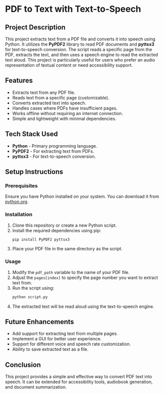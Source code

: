 # PDF to Text with Text-to-Speech

## Project Description
This project extracts text from a PDF file and converts it into speech using Python. It utilizes the **PyPDF2** library to read PDF documents and **pyttsx3** for text-to-speech conversion. The script reads a specific page from the PDF, extracts the text, and then uses a speech engine to read the extracted text aloud. This project is particularly useful for users who prefer an audio representation of textual content or need accessibility support.

## Features
- Extracts text from any PDF file.
- Reads text from a specific page (customizable).
- Converts extracted text into speech.
- Handles cases where PDFs have insufficient pages.
- Works offline without requiring an internet connection.
- Simple and lightweight with minimal dependencies.

## Tech Stack Used
- **Python** - Primary programming language.
- **PyPDF2** - For extracting text from PDFs.
- **pyttsx3** - For text-to-speech conversion.

## Setup Instructions
### Prerequisites
Ensure you have Python installed on your system. You can download it from [python.org](https://www.python.org/downloads/).

### Installation
1. Clone this repository or create a new Python script.
2. Install the required dependencies using pip:
   ```bash
   pip install PyPDF2 pyttsx3
   ```
3. Place your PDF file in the same directory as the script.

### Usage
1. Modify the `pdf_path` variable to the name of your PDF file.
2. Adjust the `pages[index]` to specify the page number you want to extract text from.
3. Run the script using:
   ```bash
   python script.py
   ```
4. The extracted text will be read aloud using the text-to-speech engine.

## Future Enhancements
- Add support for extracting text from multiple pages.
- Implement a GUI for better user experience.
- Support for different voice and speech rate customization.
- Ability to save extracted text as a file.

## Conclusion
This project provides a simple and effective way to convert PDF text into speech. It can be extended for accessibility tools, audiobook generation, and document summarization.

